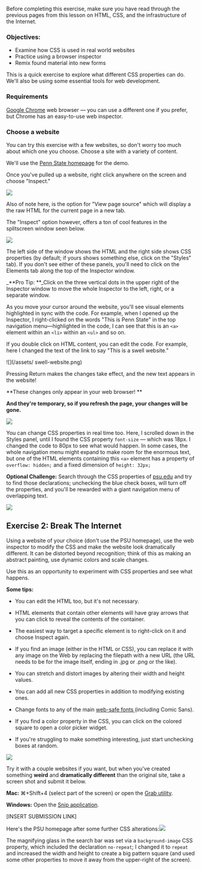 Before completing this exercise, make sure you have read through the previous pages from this lesson on HTML, CSS, and the infrastructure of the Internet.

### Objectives:

* Examine how CSS is used in real world websites
* Practice using a browser inspector 
* Remix found material into new forms

This is a quick exercise to explore what different CSS properties can do. We'll also be using some essential tools for web development.

### Requirements

[Google Chrome](https://www.google.com/chrome/browser/desktop/index.html) web browser — you can use a different one if you prefer, but Chrome has an easy-to-use web inspector.

### Choose a website

You can try this exercise with a few websites, so don't worry too much about which one you choose. Choose a site with a variety of content.

We'll use the [Penn State homepage](http://psu.edu) for the demo.

Once you've pulled up a website, right click anywhere on the screen and choose "Inspect."

![](/assets/psu-home.png)

Also of note here, is the option for "View page source" which will display a the raw HTML for the current page in a new tab. 

The "Inspect" option however, offers a ton of cool features in the splitscreen window seen below. 

![](/assets/inspector.png)

The left side of the window shows the HTML and the right side shows CSS properties \(by default; if yours shows something else, click on the "Styles" tab\). If you don't see either of these panels, you'll need to click on the Elements tab along the top of the Inspector window. 

_**Pro Tip: **_Click on the three vertical dots in the upper right of the Inspector window to move the whole Inspector to the left, right, or a separate window. 

As you move your cursor around the website, you'll see visual elements highlighted in sync with the code. For example, when I opened up the Inspector, I right-clicked on the words "This is Penn State" in the top navigation menu—highlighted in the code, I can see that this is an `<a>` element within an `<li>` within an `<ul>` and so on.

If you double click on HTML content, you can edit the code. For example, here I changed the text of the link to say "This is a swell website."

![](/assets/ swell-website.png)

Pressing Return makes the changes take effect, and the new text appears in the website! 

**These changes only appear in your web browser! **

**And they're temporary, so if you refresh the page, your changes will be gone.**

![](/assets/inspector-font-size.png)

You can change CSS properties in real time too. Here, I scrolled down in the Styles panel, until I found the CSS property `font-size` — which was 18px. I changed the code to 80px to see what would happen. In some cases, the whole navigation menu might expand to make room for the enormous text, but one of the HTML elements containing this `<a>` element has a property of `overflow: hidden;` and a fixed dimension of `height: 32px; `

**Optional Challenge:** Search through the CSS properties of [psu.edu](http://psu.edu) and try to find those declarations; unchecking the blue check boxes, will turn off the properties, and you'll be rewarded with a giant navigation menu of overlapping text. 

 ![](/assets/inspector-nav.png)

## Exercise 2: Break The Internet

Using a website of your choice \(don't use the PSU homepage\), use the web inspector to modify the CSS and make the website look dramatically different. It can be distorted beyond recognition; think of this as making an abstract painting, use dynamic colors and scale changes.

Use this as an opportunity to experiment with CSS properties and see what happens. 

**Some tips:**

* You can edit the HTML too, but it's not necessary. 
* HTML elements that contain other elements will have gray arrows that you can click to reveal the contents of the container.
* The easiest way to target a specific element is to right-click on it and choose Inspect again.
* If you find an image \(either in the HTML or CSS\), you can replace it with any image on the Web by replacing the filepath with a new URL \(the URL needs to be for the image itself, ending in .jpg or .png or the like\). 

* You can stretch and distort images by altering their width and height values. 

* You can add all new CSS properties in addition to modifying existing ones.

* Change fonts to any of the main [web-safe fonts ](https://www.w3schools.com/cssref/css_websafe_fonts.asp)\(including Comic Sans\).

* If you find a color property in the CSS, you can click on the colored square to open a color picker widget.
* If you're struggling to make something interesting, just start unchecking boxes at random.

![](/assets/color-picker.png)

Try it with a couple websites if you want, but when you've created something **weird** and **dramatically different** than the original site, take a screen shot and submit it below. 

**Mac:** ⌘+Shift+4 \(select part of the screen\) or open the [Grab utility](http://appletoolbox.com/2013/01/how-to-use-mac-os-x-grab-utility-to-take-screenshots/). 

**Windows:** Open the [Snip application](https://support.microsoft.com/en-us/help/13776/windows-use-snipping-tool-to-capture-screenshots).



\[INSERT SUBMISSION LINK\]



Here's the PSU homepage after some further CSS alterations:![](/assets/psu-hack.png)

The magnifying glass in the search bar was set via a `background-image` CSS property, which included the declaration `no-repeat`; I changed it to `repeat` and increased the width and height to create a big pattern square \(and used some other properties to move it away from the upper-right of the screen\). 



